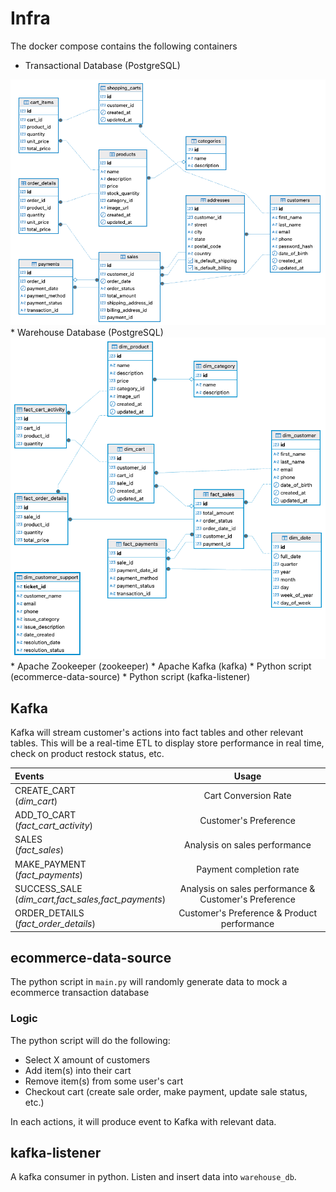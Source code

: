 # Infra
The docker compose contains the following containers
* Transactional Database (PostgreSQL)
<img src=../diagrams/source_erd.png>
* Warehouse Database (PostgreSQL)
<img src=../diagrams/warehouse_erd.png>
* Apache Zookeeper (zookeeper)
* Apache Kafka (kafka)
* Python script (ecommerce-data-source)
* Python script (kafka-listener)

## Kafka
Kafka will stream customer's actions into fact tables and other relevant tables. This will be a real-time ETL to display store performance in real time, check on product restock status, etc.

| Events                                                    |   Usage                                                   |
| :-------------------------------------------------------- |   :-----------------------------------------------------: |
| CREATE_CART<br>(*dim_cart*)                               |   Cart Conversion Rate                                    |
| ADD_TO_CART<br>(*fact_cart_activity*)                     |   Customer's Preference                                   |
| SALES<br>(*fact_sales*)                                   |   Analysis on sales performance                           |
| MAKE_PAYMENT<br>(*fact_payments*)                         |   Payment completion rate                                 |
| SUCCESS_SALE<br>(*dim_cart,fact_sales,fact_payments*)     |   Analysis on sales performance & Customer's Preference   |
| ORDER_DETAILS<br>(*fact_order_details*)                   |   Customer's Preference & Product performance             |


## ecommerce-data-source
The python script in `main.py` will randomly generate data to mock a ecommerce transaction database

### Logic
The python script will do the following:
* Select X amount of customers
* Add item(s) into their cart
* Remove item(s) from some user's cart
* Checkout cart (create sale order, make payment, update sale status, etc.)

In each actions, it will produce event to Kafka with relevant data.


## kafka-listener
A kafka consumer in python. Listen and insert data into `warehouse_db`.

